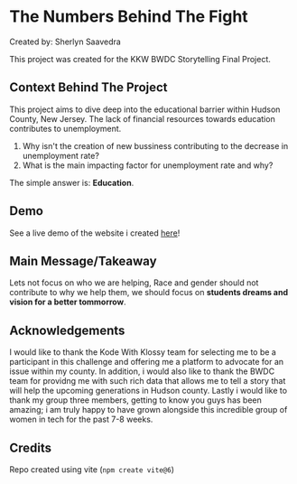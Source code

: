 # The Numbers Behind The Fight 
Created by: Sherlyn Saavedra 

This project was created for the KKW BWDC Storytelling Final Project. 

## Context Behind The Project 
This project aims to dive deep into the educational barrier within Hudson County, New Jersey. The lack of financial resources towards education contributes to unemployment. 

1. Why isn't the creation of new bussiness contributing to the decrease in unemployment rate? 
2. What is the main impacting factor for unemployment rate and why? 

The simple answer is: **Education**. 

## Demo
See a live demo of the website i created [here](https://jasminesamra.github.io/kwk-scrollytelling-template/)!

## Main Message/Takeaway 
Lets not focus on who we are helping, Race and gender should not contribute to why we help them, we should focus on **students dreams and vision for a better tommorrow**. 

## Acknowledgements 
I would like to thank the Kode With Klossy team for selecting me to be a participant in this challenge and offering me a platform to advocate for an issue within my county. In addition, i would also like to thank the BWDC team for providng me with such rich data that allows me to tell a story that will help the upcoming generations in Hudson county. Lastly i would like to thank my group three members, getting to know you guys has been amazing; i am truly happy to have grown alongside this incredible group of women in tech for the past 7-8 weeks.

## Credits
Repo created using vite (`npm create vite@6`)
